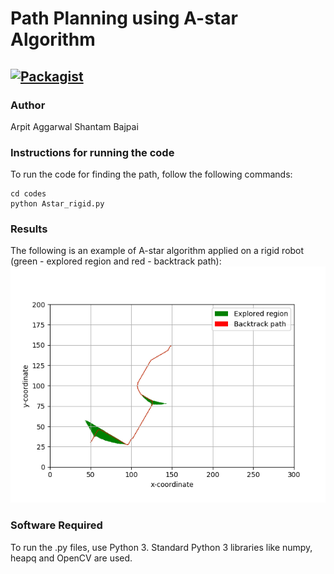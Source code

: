 # Path Planning using A-star Algorithm

[![Packagist](https://img.shields.io/packagist/l/doctrine/orm.svg)](LICENSE.md)
---


### Author
Arpit Aggarwal Shantam Bajpai


### Instructions for running the code
To run the code for finding the path, follow the following commands:

```
cd codes
python Astar_rigid.py
```


### Results
The following is an example of A-star algorithm applied on a rigid robot (green - explored region and red - backtrack path):
![Screenshot](screen.png)

### Software Required
To run the .py files, use Python 3. Standard Python 3 libraries like numpy, heapq and OpenCV are used.
